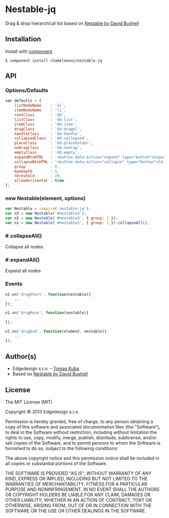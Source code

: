 
# Nestable-jq

  Drag & drop hierarchical list based on [Nestable by David Bushell](https://github.com/dbushell/Nestable)

## Installation

  Install with [component](https://github.com/component/component)

    $ component install chameleonui/nestable-jq

## API

### Options/Defaults

```js
var defaults = {
    listNodeName    : 'ol',
    itemNodeName    : 'li',
    rootClass       : 'dd',
    listClass       : 'dd-list',
    itemClass       : 'dd-item',
    dragClass       : 'dd-dragel',
    handleClass     : 'dd-handle',
    collapsedClass  : 'dd-collapsed',
    placeClass      : 'dd-placeholder',
    noDragClass     : 'dd-nodrag',
    emptyClass      : 'dd-empty',
    expandBtnHTML   : '<button data-action="expand" type="button">Expand</button>',
    collapseBtnHTML : '<button data-action="collapse" type="button">Collapse</button>',
    group           : 0,
    maxDepth        : 5,
    threshold       : 20,
    allowHorizontal : true
};
```
### new Nestable(element, options)

```js
var Nestable = require('nestable-jq');
var n3 = new Nestable('#nestable3');
var n2 = new Nestable('#nestable2', { group: 1 });
var n1 = new Nestable('#nestable1', { group: 1 }).collapseAll();
```

### #.collapseAll()

Collapse all nodes

### #.expandAll()

Expand all nodes

### Events

```js
n1.on('dragStart', function(nestable){
    ...
});

n1.on('dragMove', function(nestable){
    ...
});

n1.on('dragEnd', function(element, nestable){
    ...
});
```


## Author(s)

- Edgedesign s.r.o. – [Tomas Kuba](https://github.com/tomaskuba)
- Based on [Nestable by David Bushell](https://github.com/dbushell/Nestable)

## License

The MIT License (MIT)

Copyright © 2013 Edgedesign s.r.o.

Permission is hereby granted, free of charge, to any person obtaining a copy
of this software and associated documentation files (the "Software"), to deal
in the Software without restriction, including without limitation the rights
to use, copy, modify, merge, publish, distribute, sublicense, and/or sell
copies of the Software, and to permit persons to whom the Software is
furnished to do so, subject to the following conditions:

The above copyright notice and this permission notice shall be included in
all copies or substantial portions of the Software.

THE SOFTWARE IS PROVIDED "AS IS", WITHOUT WARRANTY OF ANY KIND, EXPRESS OR
IMPLIED, INCLUDING BUT NOT LIMITED TO THE WARRANTIES OF MERCHANTABILITY,
FITNESS FOR A PARTICULAR PURPOSE AND NONINFRINGEMENT. IN NO EVENT SHALL THE
AUTHORS OR COPYRIGHT HOLDERS BE LIABLE FOR ANY CLAIM, DAMAGES OR OTHER
LIABILITY, WHETHER IN AN ACTION OF CONTRACT, TORT OR OTHERWISE, ARISING FROM,
OUT OF OR IN CONNECTION WITH THE SOFTWARE OR THE USE OR OTHER DEALINGS IN
THE SOFTWARE.